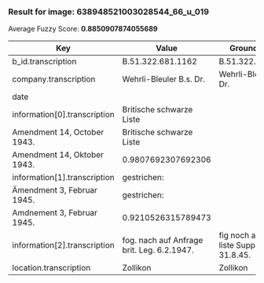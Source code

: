 ### Result for image: 638948521003028544_66_u_019
Average Fuzzy Score: **0.8850907874055689**
<small>

| Key | Value | Ground Truth | Score |
| --- | --- | --- | --- |
| b_id.transcription | B.51.322.681.1162 | B.51.322.GB.1162. | 0.8235294117647058 |
| company.transcription | Wehrli-Bleuler B.s. Dr. | Wehrli-Bleuler E., Dr. | 0.8888888888888888 |
| date |  |  | 1.0 |
| information[0].transcription | Britische schwarze Liste
Amendment 14, October 1943. | Britische schwarze Liste
Amendment 14, Oktober 1943. | 0.9807692307692306 |
| information[1].transcription | gestrichen:
Ämendment 3, Februar 1945. | gestrichen:
Amdnement 3, Februar 1945. | 0.9210526315789473 |
| information[2].transcription | fog. nach auf Anfrage brit. Leg. 6.2.1947. | fig noch auf franz. liste Suppl. 6, 31.8.45. | 0.5813953488372092 |
| location.transcription | Zollikon | Zollikon | 1.0 |

</small>
